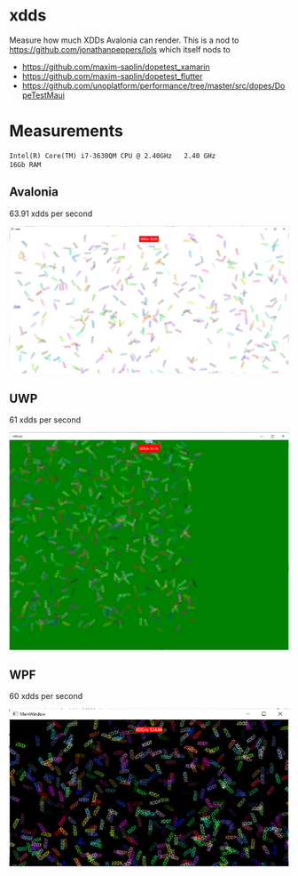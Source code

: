 # xdds

Measure how much XDDs Avalonia can render. This is a nod to https://github.com/jonathanpeppers/lols which itself nods to
- https://github.com/maxim-saplin/dopetest_xamarin
- https://github.com/maxim-saplin/dopetest_flutter
- https://github.com/unoplatform/performance/tree/master/src/dopes/DopeTestMaui

# Measurements

```
Intel(R) Core(TM) i7-3630QM CPU @ 2.40GHz   2.40 GHz
16Gb RAM
```

## Avalonia
63.91 xdds per second

<img src="docs/measurements.png" width="600" />

## UWP
61 xdds per second

<img src="docs/uwp_measurements.png" width="600" />

## WPF

60 xdds per second

<img src="docs/wpf_measurements.png" width="600" />

